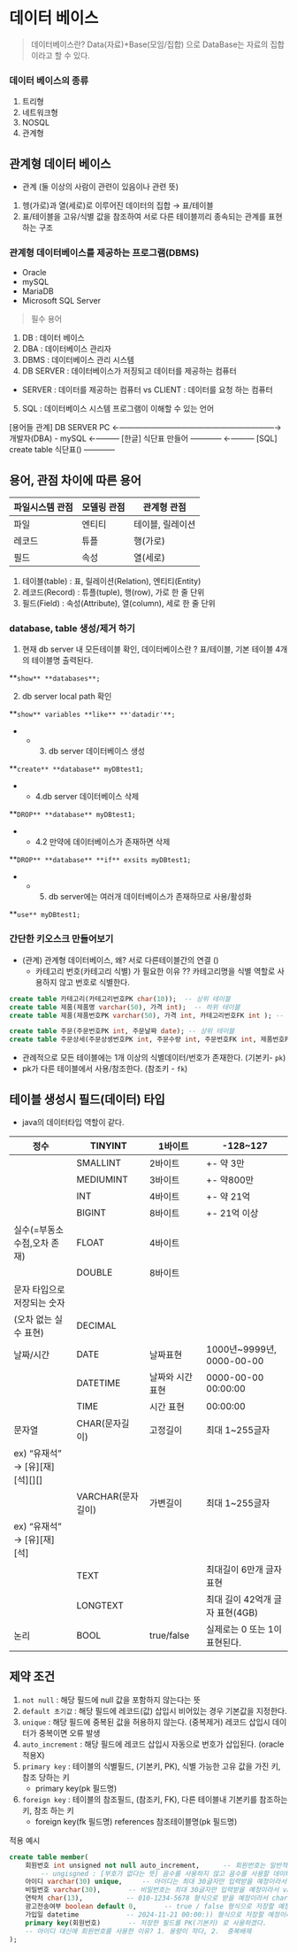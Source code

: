 # 데이터 베이스

> 데이터베이스란?
Data(자료)+Base(모임/집합) 으로 DataBase는 자료의 집합이라고 할 수 있다.
> 

### 데이터 베이스의 종류

1. 트리형
2. 네트워크형
3. NOSQL
4. 관계형

## 관계형 데이터 베이스

- 관계 (둘 이상의 사람이 관련이 있음이나 관련 뜻)
1. 헹(가로)과 열(세로)로 이루어진 데이터의 집합 → 표/테이블
2. 표/테이블을 고유/식별 값을 참조하여 서로 다른 테이블끼리 종속되는 관계를 표현하는 구조

### 관계형 데이터베이스를 제공하는 프로그램(DBMS)

- Oracle
- mySQL
- MariaDB
- Microsoft SQL Server

> 필수 용어
1. DB : 데이터 베이스
2. DBA : 데이터베이스 관리자
3. DBMS : 데이터베이스 관리 시스템
4. DB SERVER : 데이터베이스가 저징되고 데이터를 제공하는 컴퓨터
  - SERVER : 데이터를 제공하는 컴퓨터 vs CLIENT : 데이터를 요청 하는 컴퓨터
5. SQL : 데이터베이스 시스템 프로그램이 이해할 수 있는 언어

[용어들 관계]
DB SERVER PC ←————————————————————→ 개발자(DBA)
     - mySQL
    ←——— [한글] 식단표 만들어 ————
    ←——— [SQL] create table 식단표() ————
> 

## 용어, 관점 차이에 따른 용어

| 파일시스템 관점 | 모델링 관점 | 관계형 관점 |
| --- | --- | --- |
| 파일 | 엔티티 | 테이블, 릴레이션 |
| 레코드 | 튜플 | 행(가로) |
| 필드 | 속성 | 열(세로) |
1. 테이블(table) : 표, 릴레이션(Relation), 엔티티(Entity)
2. 레코드(Record) : 튜플(tuple), 행(row), 가로 한 줄 단위
3. 필드(Field) : 속성(Attribute), 열(column), 세로 한 줄 단위

### database, table 생성/제거 하기

1. 현재 db server 내 모든테이블 확인, 데이터베이스란 ? 표/테이블, 기본 테이블 4개의 테이블명 출력된다.

**`show** **databases**;`

2. db server local path 확인

**`show** variables **like** **'datadir'**;`

- - 3. db server 데이터베이스 생성

**`create** **database** myDBtest1;`

- - 4.db server 데이터베이스 삭제

**`DROP** **database** myDBtest1;`

- - 4.2 만약에 데이터베이스가 존재하면 삭제

**`DROP** **database** **if** exsits myDBtest1;`

- - 5. db server에는 여러개 데이터베이스가 존재하므로 사용/활성화

**`use** myDBtest1;`

### 간단한 키오스크 만들어보기

- (관계) 관계형 데이터베이스, 왜? 서로 다른테이블간의 연결 ()
    - 카테고리 번호(카테고리 식별) 가 필요한 이유 ?? 카테고리명을 식별 역할로 사용하지 않고 번호로 식별한다.

```sql
create table 카테고리(카테고리번호PK char(10));  -- 상위 테이블 
create table 제품(제품명 varchar(50), 가격 int);  -- 하위 테이블 
create table 제품(제품번호PK varchar(50), 가격 int, 카테고리번호FK int ); -- 하위테이블 더 효율적이다 

create table 주문(주문번호PK int, 주문날짜 date); -- 상위 테이블 
create table 주문상세(주문상셍번호PK int, 주문수량 int, 주문번호FK int, 제품번호PK int); -- 하위 테이블
```

- 관례적으로 모든 테이블에는 1개 이상의 식별데이터/번호가 존재한다. (기본키- `pk`)
- pk가 다른 테이블에서 사용/참조한다. (참조키 - `fk`)

## 테이블 생성시 필드(데이터) 타입

- java의 데이터타입 역할이 같다.

| 정수 | TINYINT | 1바이트 | -128~127 |
| --- | --- | --- | --- |
|  | SMALLINT | 2바이트 | +- 약 3만 |
|  | MEDIUMINT | 3바이트 | +- 약800만 |
|  | INT | 4바이트 | +- 약 21억 |
|  | BIGINT | 8바이트 | +- 21억 이상 |
| 실수(=부동소수점,오차 존재) | FLOAT | 4바이트 |  |
|  | DOUBLE | 8바이트 |  |
| 문자 타입으로 저장되는 숫자
(오차 없는 실수 표현) | DECIMAL |  |  |
| 날짜/시간 | DATE | 날짜표현 | 1000년~9999년, 0000-00-00 |
|  | DATETIME | 날짜와 시간 표현 | 0000-00-00 00:00:00 |
|  | TIME | 시간 표현 | 00:00:00 |
| 문자열 | CHAR(문자길이) | 고정길이 | 최대 1~255글자
ex) “유재석” → [유][재][석][][] |
|  | VARCHAR(문자길이) | 가변길이 | 최대 1~255글자
ex) “유재석” → [유][재][석] |
|  | TEXT |  | 최대길이 6만개 글자 표현 |
|  | LONGTEXT |  | 최대 길이 42억개 글자 표현(4GB) |
| 논리 | BOOL | true/false | 실제로는 0 또는 1이 표현된다. |

## 제약 조건

1. `not null` : 해당 필드에 null 값을 포함하지 않는다는 뜻
2. `default 초기값` : 해당 필드에 레코드(값) 삽입시 비어있는 경우 기본값을 지정한다. 
3. `unique` : 해당 필드에 중복된 값을 허용하지 않는다. (중복제거) 레코드 삽입시 데이터가 중복이면 오류 발생 
4. `auto_increment` : 해당 필드에 레코드 삽입시 자동으로 번호가 삽입된다. (oracle 적용X)
5. `primary key` : 테이블의 식별필드, (기본키, PK), 식별 가능한 고유 값을 가진 키, 참조 당하는 키
    - primary key(pk 필드명)
6. `foreign key` : 테이블의 참조필드, (참조키, FK), 다른 테이블내 기본키를 참조하는 키, 참조 하는 키
    - foreign key(fk 필드명) references 참조테이블명(pk 필드명)

적용 예시

```sql
create table member(
	회원번호 int unsigned not null auto_increment,  	-- 회원번호는 일반적으로 가인ㅂ순서대로 1부터 저장하기 위해서 int를 사용한다. 
		-- ungisgned : [부호가 없다는 뜻] 음수를 사용하지 않고 음수를 사용할 데이터 만큼 양수 사용 
	아이디 varchar(30) unique,		-- 아이디는 최대 30글자만 입력받을 예정이라서 varchar(30)을 사용했다. 
	비밀번호 varchar(30),		-- 비밀번호는 최대 30글자만 입력받을 예정이라서 varchar(30)을 사용했다.  
	연락처 char(13),			-- 010-1234-5678 형식으로 받을 예정이라서 char(13)을 사용했다. 
	광고전송여부 boolean default 0,		-- true / false 형식으로 저장할 예정이라서 
	가입일 datetime			-- 2024-11-21 00:00:)) 형식으로 저장할 예정이라서 datetime을 사용했다. 
	primary key(회원번호)		-- 저장한 필드를 PK(기본키) 로 사용하겠다. 
	-- 아이디 대신에 회원번호를 사용한 이유? 1. 용량이 작다, 2.  중복배제  
);
```